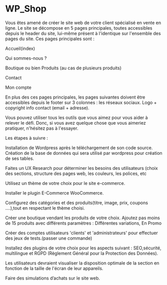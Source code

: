 # WP_Shop


Vous êtes amené de créer le site web de votre client spécialisé en vente en ligne. Le site se décompose en 5 pages principales, toutes accessibles depuis le header du site, lui-même présent à l'identique sur l'ensemble des pages du site. Ces pages principales sont :

Accueil(index)

Qui sommes-nous ?

Boutique ou bien Produits (au cas de plusieurs produits)

Contact

Mon compte

En plus des ces pages principales, les pages suivantes doivent être accessibles depuis le footer sur 3 colonnes : les réseaux sociaux. Logo + copyright info contact (email + adresse).

Vous pouvez utiliser tous les outils que vous aimez pour vous aider à relever le défi. Donc, si vous avez quelque chose que vous aimeriez pratiquer, n'hésitez pas à l'essayer.

Les étapes à suivre :

Installation de Wordpress après le téléchargement de son code source. Création de la base de données qui sera utilisé par wordpress pour création de ses tables.

Faites un UX Research pour déterminer les besoins des utilisateurs (choix des sections, structure des pages web, les couleurs, les polices, etc

Utilisez un thème de votre choix pour le site e-commerce.

Installer le plugin E-Commerce WooCommerce.

Configurez des catégories et des produits(titre, image, prix, coupons ....),tout en respectant le thème choisi.

Créer une boutique vendant les produits de votre choix. Ajoutez pas moins de 15 produits avec différents paramètres : Différentes variations, En Promo

Créer des comptes utilisateurs 'clients' et 'administrateurs' pour effectuer des jeux de tests.(passer une commande)

Installez des plugins de votre choix pour les aspects suivant : SEO,sécurité, multilingue et RGPD (Règlement Général pour la Protection des Données).

Les utilisateurs devraient visualiser la disposition optimale de la section en fonction de la taille de l'écran de leur appareils.

Faire des simulations d’achats sur le site web.
